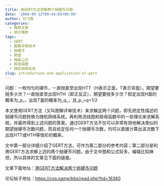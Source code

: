 ```yaml
---
title: 用GERT方法求解两个抛硬币问题
date: '2009-09-12T09:44:05+00:00'
author: 刘飞燕
categories:
  - 推荐文章
  - 统计推断
tags:
  - GERT
  - 图解评审技术
  - 抛硬币
  - 期望
  - 梅森公式
  - 矩母函数
  - 随机网络系统
slug: introduction-and-application-of-gert
---
```


问题：一枚均匀的硬币，一直抛直至出现HTT（H表示正面，T表示背面），期望要抛多少次？一直抛直至出现HTH（即正反正），期望要抛多少次？假定出现H面的概率为_p_，出现T面的概率为_q_，且_p_=_q_=1/2

本文使用GERT方法（又叫图解评审技术）来求解这两个问题，即先把定性描述的抛硬币问题转换为随机网络系统，再利用流线图和矩母函数中的一些理论来求解系统，并最终得到上述问题的答案。通过GERT方法不仅可以非常有效地解决类似的期望抛硬币次数问题，而且给定任何一个抛硬币次数，均可以直接计算出该次数下出现HTT或HTH等情形的概率。

文中第一部分详细介绍了GERT方法，可作为第二部分的参考内容；第二部分是利用GERT方法求解上述的两个抛硬币问题。由于文中图和公式较多，编辑比较麻烦，所以具体的文章见下面的链接。

文章下载地址：[用GERT方法解决两个抛硬币问题](https://cos.name/wp-content/uploads/2009/09/application-of-gert-in-coin-problems.pdf)

论坛帖子地址：<https://cos.name/bbs/read.php?tid=16360>
